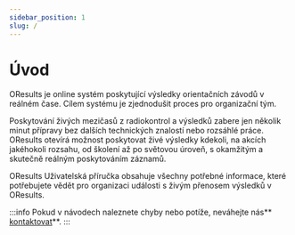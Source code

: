 ```yaml
---
sidebar_position: 1
slug: /
---
```


# Úvod

OResults je online systém poskytující výsledky orientačních závodů v reálném čase. Cílem systému je zjednodušit proces pro organizační tým.

Poskytování živých mezičasů z radiokontrol a výsledků zabere jen několik minut přípravy bez dalších technických znalostí nebo rozsáhlé práce. OResults otevírá možnost poskytovat živé výsledky kdekoli, na akcích jakéhokoli rozsahu, od školení až po světovou úroveň, s okamžitým a skutečně reálným poskytováním záznamů.

OResults Uživatelská příručka obsahuje všechny potřebné informace, které potřebujete vědět pro organizaci události s živým přenosem výsledků v OResults.

:::info
Pokud v návodech naleznete chyby nebo potíže, neváhejte nás**[ kontaktovat](https://oresults.eu/contact)**.
:::